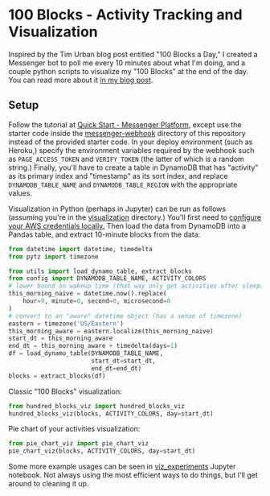 # 100 Blocks - Activity Tracking and Visualization
Inspired by the Tim Urban blog post entitled "100 Blocks a Day," I created a Messenger bot to poll me every 10 minutes about what I'm doing, and a couple python scripts to visualize my "100 Blocks" at the end of the day. You can read more about it [in my blog post](https://www.blog.ketan.me/posts/100-blocks/).

## Setup
Follow the tutorial at [Quick Start - Messenger Platform](https://developers.facebook.com/docs/messenger-platform/getting-started/quick-start), except use the starter code inside the [messenger-webhook](./messenger-webhook) directory of this repository instead of the provided starter code. In your deploy environment (such as Heroku,) specify the environment variables required by the webhook such as `PAGE_ACCESS_TOKEN` and `VERIFY_TOKEN` (the latter of which is a random string.) Finally, you'll have to create a table in DynamoDB that has "activity" as its primary index and "timestamp" as its sort index, and replace `DYNAMODB_TABLE_NAME` and `DYNAMODB_TABLE_REGION` with the appropriate values.

Visualization in Python (perhaps in Jupyter) can be run as follows (assuming you're in the [visualization](./visualization) directory.) You'll first need to [configure your AWS credentials locally.](https://docs.aws.amazon.com/cli/latest/userguide/cli-configure-quickstart.html#cli-configure-quickstart-config) Then load the data from DynamoDB into a Pandas table, and extract 10-minute blocks from the data:

```python
from datetime import datetime, timedelta
from pytz import timezone

from utils import load_dynamo_table, extract_blocks
from config import DYNAMODB_TABLE_NAME, ACTIVITY_COLORS
# lower bound on wakeup time (that way only get activities after sleep)
this_morning_naive = datetime.now().replace(
    hour=9, minute=0, second=0, microsecond=0
)
# convert to an "aware" datetime object (has a sense of timezone)
eastern = timezone('US/Eastern')
this_morning_aware = eastern.localize(this_morning_naive)
start_dt = this_morning_aware
end_dt = this_morning_aware + timedelta(days=1)
df = load_dynamo_table(DYNAMODB_TABLE_NAME,
                       start_dt=start_dt,
                       end_dt=end_dt)
blocks = extract_blocks(df)
```

Classic "100 Blocks" visualization:
```python
from hundred_blocks_viz import hundred_blocks_viz
hundred_blocks_viz(blocks, ACTIVITY_COLORS, day=start_dt)
```

Pie chart of your activities visualization:
```python
from pie_chart_viz import pie_chart_viz
pie_chart_viz(blocks, ACTIVITY_COLORS, day=start_dt)
```

Some more example usages can be seen in [viz_experiments](./visualization/viz_experiments.ipynb) Jupyter notebook. Not always using the most efficient ways to do things, but I'll get around to cleaning it up.
